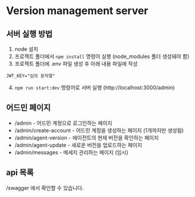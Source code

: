 # Version management server

## 서버 실행 방법

1. node 설치
2. 프로젝트 폴더에서 `npm install` 명령어 실행 (node_modules 폴더 생성돼야 함)
3. 프로젝트 폴더에 .env 파일 생성 후 아래 내용 파일에 작성

```env
JWT_KEY="임의 문자열"
```

4. `npm run start:dev` 명령어로 서버 실행 (http://localhost:3000/admin)

## 어드민 페이지

- /admin - 어드민 계정으로 로그인하는 페이지
- /admin/create-account - 어드민 계정을 생성하는 페이지 (1개까지만 생성됨)
- /admin/agent-version - 에이전트의 현재 버전을 확인하는 페이지
- /admin/agent-update - 새로운 버전을 업로드하는 페이지
- /admin/messages - 메세지 관리하는 페이지 (임시)

## api 목록

/swagger 에서 확인할 수 있습니다.
